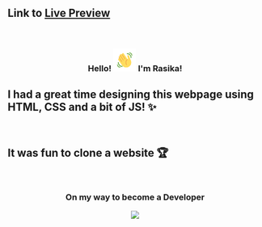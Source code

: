 ## Link to <a target="_blank" href="https://rasika-r.github.io/youtube-clone/">Live Preview</a>

<br>

<h3 align="center">
    Hello!
    <img src="wave.gif" 
         alt="Waving hand gif"
         height="45"
         width="45" />
    I'm Rasika!
</h3>


## I had a great time designing this webpage using HTML, CSS and a bit of JS! ✨

<br>


## It was fun to clone a website 🏆

<br>

<h3 align="center">On my way to become a Developer</h3>


<p align="center"><img  src="https://github-readme-streak-stats.herokuapp.com/?user=rasika-r"  /></p>
